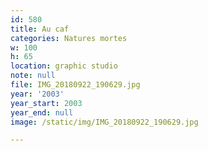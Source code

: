 ```yaml
---
id: 580
title: Au caf
categories: Natures mortes
w: 100
h: 65
location: graphic studio
note: null
file: IMG_20180922_190629.jpg
year: '2003'
year_start: 2003
year_end: null
image: /static/img/IMG_20180922_190629.jpg

---
```

